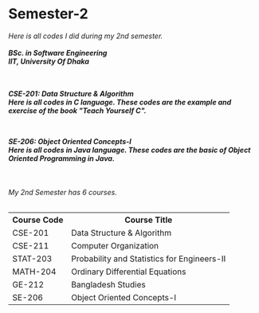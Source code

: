 # Semester-2
<i>Here is all codes I did during my 2nd semester.<i><br><br>
<b>BSc. in Software Engineering</b><br>
<b>IIT, University Of Dhaka<b>
<br>
<br>
<br>

<p>
  <b>CSE-201: Data Structure & Algorithm </b><br>
  Here is all codes in C language. These codes are the example and exercise of the book "Teach Yourself C".
</p>  

<br>
<p>
  <b>SE-206: Object Oriented Concepts-I </b><br>
  Here is all codes in Java language. These codes are the basic of Object Oriented Programming in Java.
</p>  

<br>
<p>
<h6>My 2nd Semester has 6 courses.</h6>
<table>
  <tr>
    <th>Course Code</th>
    <th>Course Title</th>
  </tr>
  <tr>
    <td>CSE-201</td>
    <td>Data Structure & Algorithm</td>
  </tr>
  <tr>
    <td>CSE-211</td>
    <td>Computer Organization</td>
  </tr>
  <tr>
    <td>STAT-203</td>
    <td>Probability and Statistics for Engineers-II</td>
  </tr>
  <tr>
    <td>MATH-204</td>
    <td>Ordinary Differential Equations</td>
  </tr>
  <tr>
    <td>GE-212</td>
    <td>Bangladesh Studies</td>
  </tr>
  <tr>
    <td>SE-206</td>
    <td>Object Oriented Concepts-I</td>
  </tr>
</table>
  
</p>
